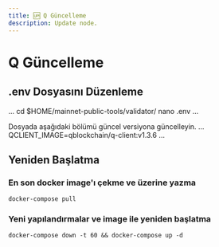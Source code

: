 ```yaml
---
title: 🆙 Q Güncelleme
description: Update node.
---
```


# Q Güncelleme

## .env Dosyasını Düzenleme
...
cd $HOME/mainnet-public-tools/validator/
nano .env
...

Dosyada aşağıdaki bölümü güncel versiyona güncelleyin.
...
QCLIENT_IMAGE=qblockchain/q-client:v1.3.6
...

## Yeniden Başlatma

### En son docker image'ı çekme ve üzerine yazma
```
docker-compose pull
```

### Yeni yapılandırmalar ve image ile yeniden başlatma
```
docker-compose down -t 60 && docker-compose up -d
```




